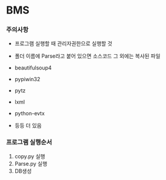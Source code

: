 # BMS

### 주의사항

- 프로그램 실행할 때 관리자권한으로 실행할 것

- 폴더 이름에 Parse라고 붙어 있으면 소스코드
  그 외에는 복사된 파일
- beautifulsoup4
- pypiwin32
- pytz
- lxml
- python-evtx
- 등등 더 있음



### 프로그램 실행순서

1. copy.py 실행
2. Parse.py 실행
3. DB생성




